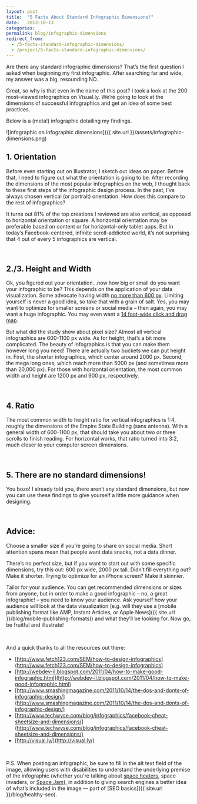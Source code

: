 ```yaml
---
layout: post
title:  "5 Facts About Standard Infographic Dimensions!"
date:   2013-10-13
categories:
permalink: blog/infographic-dimensions
redirect_from:
  - /5-facts-standard-infographic-dimensions/
  - /project/5-facts-standard-infographic-dimensions/
---
```


Are there any standard infographic dimensions? That’s the first question I asked when beginning my first infographic. After searching far and wide, my answer was a big, resounding NO.

Great, so why is that even in the name of this post? I took a look at the 200 most-viewed infographics on Visual.ly. We’re going to look at the dimensions of successful infographics and get an idea of some best practices.

Below is a (meta!) infographic detailing my findings.

![infographic on infographic dimensions]({{ site.url }}/assets/infographic-dimensions.png)

## 1. Orientation

Before even starting out on Illustrator, I sketch out ideas on paper. Before that, I need to figure out what the orientation is going to be. After recording the dimensions of the most popular infographics on the web, I thought back to these first steps of the infographic design process. In the past, I’ve always chosen vertical (or portrait) orientation. How does this compare to the rest of infographics?

It turns out 81% of the top creations I reviewed are also vertical, as opposed to horizontal orientation or square. A horizontal orientation may be preferable based on content or for horizontal-only tablet apps. But in today’s Facebook-centered, infinite scroll-addicted world, it’s not surprising that 4 out of every 5 infographics are vertical.

 

## 2./3. Height and Width

Ok, you figured out your orientation…now how big or small do you want your infographic to be? This depends on the application of your data visualization. Some advocate having width [no more than 600 px](http://www.infographicdesignteam.com/blog/even-infographics-have-size-standards). Limiting yourself is never a good idea, so take that with a grain of salt. Yes, you may want to optimize for smaller screens or social media – then again, you may want a huge infographic. You may even want a [14 foot-wide click and drag map](http://xkcd.com/1110/).

But what did the study show about pixel size? Almost all vertical infographics are 600-1100 px wide. As for height, that’s a bit more complicated. The beauty of infographics is that you can make them however long you need! There are actually two buckets we can put height in. First, the shorter infographics, which center around 2000 px. Second, the mega long ones, which reach more than 5000 px (and sometimes more than 20,000 px). For those with horizontal orientation, the most common width and height are 1200 px and 900 px, respectively.

 

## 4. Ratio

The most common width to height ratio for vertical infographics is 1:4, roughly the dimensions of the Empire State Building (sans antenna). With a general width of 600-1100 px, that should take you about two or three scrolls to finish reading. For horizontal works, that ratio turned into 3:2, much closer to your computer screen dimensions.

 

## 5. There are no standard dimensions!

You bozo! I already told you, there aren’t any standard dimensions, but now you can use these findings to give yourself a little more guidance when designing.

 

## Advice:

Choose a smaller size if you’re going to share on social media. Short attention spans mean that people want data snacks, not a data dinner.

There’s no perfect size, but if you want to start out with some specific dimensions, try this out: 600 px wide, 2000 px tall. Didn’t fill everything out? Make it shorter. Trying to optimize for an iPhone screen? Make it skinnier.

Tailor for your audience. You can get recommended dimensions or sizes from anyone, but in order to make a good infographic – no, a great infographic! – you need to know your audience. Ask yourself how your audience will look at the data visualization (e.g. will they use a [mobile publishing format like AMP, Instant Articles, or Apple News]({{ site.url }}/blog/mobile-publishing-formats)) and what they’ll be looking for. Now go, be fruitful and illustrate!

 

And a quick thanks to all the resources out there:

- [http://www.fetch123.com/SEM/how-to-design-infographics](http://www.fetch123.com/SEM/how-to-design-infographics)  
- [http://webdev-il.blogspot.com/2011/04/how-to-make-good-infographic.html](http://webdev-il.blogspot.com/2011/04/how-to-make-good-infographic.html)  
- [http://www.smashingmagazine.com/2011/10/14/the-dos-and-donts-of-infographic-design/](http://www.smashingmagazine.com/2011/10/14/the-dos-and-donts-of-infographic-design/)  
- [http://www.techwyse.com/blog/infographics/facebook-cheat-sheetsize-and-dimensions/](http://www.techwyse.com/blog/infographics/facebook-cheat-sheetsize-and-dimensions/)  
- [http://visual.ly/](http://visual.ly/)

 

P.S. When posting an infographic, be sure to fill in the alt text field of the image, allowing users with disabilities to understand the underlying premise of the infographic (whether you're talking about [space heaters](https://hvac.ninja/guides/space-heaters/), space invaders, or [Space Jam](https://cado.io/space-jam-gifts/)), in addition to giving search engines a better idea of what’s included in the image — part of [SEO basics]({{ site.url }}/blog/healthy-seo).
